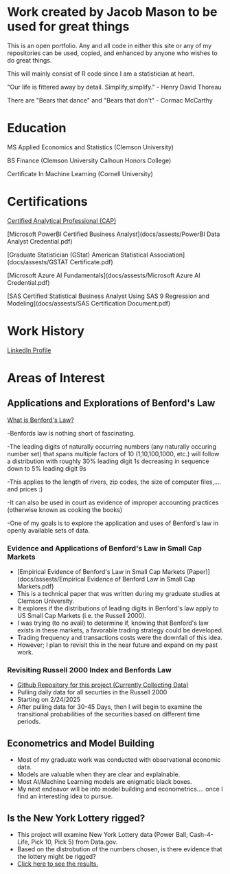# Work created by Jacob Mason to be used for great things
This is an open portfolio. Any and all code in either this site or any of my repositories can be used, copied, and enhanced by anyone who wishes to do great things.

This will mainly consist of R code since I am a statistician at heart.

"Our life is fittered away by detail. Simplify,simplify." - Henry David Thoreau

There are "Bears that dance" and "Bears that don't"  - Cormac McCarthy

# Education
MS Applied Economics and Statistics (Clemson University)

BS Finance (Clemson University Calhoun Honors College)

Certificate In Machine Learning (Cornell University)

# Certifications

[Certified Analytical Professional (CAP)](https://bcert.me/sungyhlyh)

[Microsoft PowerBI Certified Business Analyst](docs/assests/PowerBI Data Analyst Credential.pdf)

[Graduate Statistician (GStat) American Statistical Association](docs/assests/GSTAT Certificate.pdf)

[Microsoft Azure AI Fundamentals](docs/assests/Microsoft Azure AI Credential.pdf)

[SAS Certified Statistical Business Analyst Using SAS 9 Regression and Modeling](docs/assests/SAS Certification Document.pdf)

# Work History

[LinkedIn Profile](https://www.linkedin.com/in/jacob-mason-36856486/)

# Areas of Interest

## Applications and Explorations of Benford's Law

[What is Benford's Law?](https://en.wikipedia.org/wiki/Benford%27s_law)
  
   -Benfords law is nothing short of fascinating.
   
   -The leading digits of naturally occurring numbers (any naturally occuring number set) that spans multiple factors of 10 (1,10,100,1000, etc.) will follow a distribution with roughly 30% leading digit 1s decreasing in sequence down to 5% leading digit 9s
   
   -This applies to the length of rivers, zip codes, the size of computer files,.... and prices :)
   
   -It can also be used in court as evidence of improper accounting practices (otherwise known as cooking the books)
   
   -One of my goals is to explore the application and uses of Benford's law in openly available sets of data.

### Evidence and Applications of Benford's Law in Small Cap Markets
- [Empirical Evidence of Benford's Law in Small Cap Markets (Paper)](docs/assests/Empirical Evidence of Benford Law in Small Cap Markets.pdf)
- This is a technical paper that was written during my graduate studies at Clemson University.
- It explores if the distributions of leading digits in Benford's law apply to US Small Cap Markets (i.e. the Russell 2000).
- I was trying (to no avail) to determine if, knowing that Benford's law exists in these markets, a favorable trading strategy could be developed.
- Trading frequency and transactions costs were the downfall of this idea.
- However; I plan to revisit this in the near future and expand on my past work.

### Revisiting Russell 2000 Index and Benfords Law
- [Github Repository for this project (Currently Collecting Data)](https://github.com/jacob-s-mason/Benfords-Law-and-Russell-2000)
- Pulling daily data for all securties in the Russell 2000
- Starting on 2/24/2025
- After pulling data for 30-45 Days, then I will begin to examine the transitional probabilities of the securities based on different time periods.


## Econometrics and Model Building
- Most of my graduate work was conducted with observational economic data.
- Models are valuable when they are clear and explainable. 
- Most AI/Machine Learning models are enigmatic black boxes.
- My next endeavor will be into model building and econometrics.... once I find an interesting idea to pursue.

## Is the New York Lottery rigged?
- This project will examine New York Lottery data (Power Ball, Cash-4-Life, Pick 10, Pick 5) from Data.gov.
- Based on the distrobution of the numbers chosen, is there evidence that the lottery might be rigged?
- [Click here to see the results.](https://github.com/jacob-s-mason/New-York-Lottery-Numbers)

